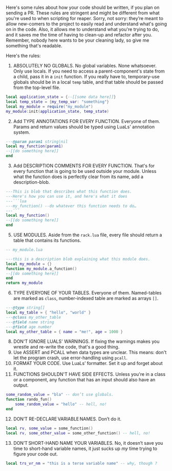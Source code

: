 Here's some rules about how your code should be written, if you plan on sending a PR. These rules are stringent and might be different from what you're used to when scripting for reaper. Sorry, not sorry: they’re meant to allow new-comers to the project to easily read and understand what's going on in the code. 
Also, it allows me to understand what you're trying to do, and it saves me the time of having to clean-up and refactor after you. Remember, nobody here wants to be your cleaning lady, so give me something that's readable.

Here's the rules:

1. ABSOLUTELY NO GLOBALS. No global variables. None whatsoever. Only use locals. If you need to access a parent-component's state from a child, pass it in a `init` function. If you really have to, temporary-use globals should be in a local `temp` table, and that table should be passed from the top-level file.
```lua
local application_state = {--[[some data here]]}
local temp_state = {my_temp_var: "something"}
local my_module = require("my_module")
my_module:init(application_state, temp_state)
```

2. Add TYPE ANNOTATIONS FOR EVERY FUNCTION. Everyone of them. Params and return values should be typed using LuaLs' annotation system.
```lua
---@param param1 string|nil
local my_function(param1) 
--[[do something here]]
end
```
3. Add DESCRIPTION COMMENTS FOR EVERY FUNCTION. That's for every function that is going to be used outside your module. Unless what the function does is perfectly clear from its name, add a description-blob.
```lua
---This is blob that describes what this function does.
---Here's how you can use it, and here's what it does
---```lua
---my_function() --do whatever this function needs to do…
---```
local my_function()
--[[do something here]]
end
```
5. USE MODULES. Aside from the `rack.lua` file, every file should return a table that contains its functions.
```lua
-- my_module.lua

---this is a description blob explaining what this module does.
local my_module = {}
function my_module.a_function()
--[[do something here]]
end
return my_module
```
6. TYPE EVERYONE OF YOUR TABLES. Everyone of them. Named-tables are marked as `class`, number-indexed table are marked as arrays `[]`.
```lua
---@type string[]
local my_table = { "hello", "world" }
---@class my_other_table
---@field name string
---@field age number
local my_other_table = { name = "me!", age = 1000 }
```
8. DON'T IGNORE LUALS' WARNINGS. If fixing the warnings makes you wrestle and re-write the code, that's a good thing.
9. Use ASSERT and PCALL when data types are unclear. This means: don't let the program crash, use error-handling using `pcall`.
10. FORMAT YOUR CODE. Use LuaLs’ formatter. Set it up and forget about it.
11. FUNCTIONS SHOULDN'T HAVE SIDE EFFECTS. Unless you're in a class or a component, any function that has an input should also have an output.
```lua
some_random_value = "bla" -- don’t use globals.
function rando_fun()
	some_random_value = "hello" -- hell, no!
end
```
12. DON’T RE-DECLARE VARIABLE NAMES. Don’t do it.
```lua
local rv, some_value = some_function()
local rv, some_other_value = some_other_function() -- hell, no!
```
13. DON’T SHORT-HAND NAME YOUR VARIABLES. No, it doesn’t save you time to short-hand variable names, it just sucks up *my* time trying to figure your code out.
```lua
local trs_vr_nm = "this is a terse variable name" -- why, though ?
```

